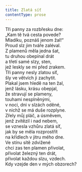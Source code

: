 ```yaml
---
title: Zlatá síť
contentType: prose
---
```


<section>

Tři panny za rozbřesku dne:  
„Kam tě tvá cesta povede?  
Mladíku, poznáš jenom žal!“  
Proud slz jim tváře zaléval.  
Z plamenů měla jedna šat,  
tu druhou obepínal drát  
a třetí samé slzy, sten,  
jež leskly se mi před zrakem.  
Tři panny nesly zlatou síť,  
šly ve větvích ji zachytit.  
Plakal jsem hledě na ten žal,  
jenž lásku, krásu obepjal,  
že stravují se plameny,  
touhami nesplněnými,  
v noci, dni v slzách oděné,  
v nichž se má duše rozplyne.  
Zřely můj pláč, a úsměvem,  
jenž zvítězil i nad nebem,  
se vznesla vzhůru zlatá síť,  
jak by se měla rozprostřít  
na křídlech v jitru mého dne.  
Ve stínu sítě zdvižené  
chci zas ten plamen přivolat,  
přivolat železný ten drát,  
přivolat každou slzu, vzdech.  
Kdy vzejde den v mých obzorech?

</section>
